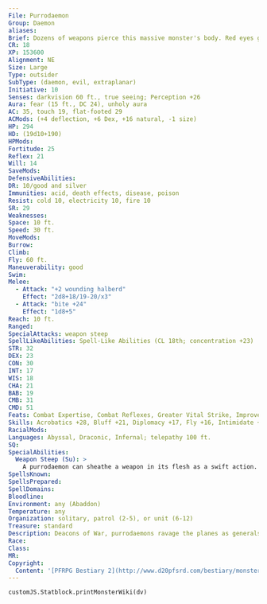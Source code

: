 ```yaml
---
File: Purrodaemon
Group: Daemon
aliases: 
Brief: Dozens of weapons pierce this massive monster's body. Red eyes glow with wickedness in its vulture-like head.
CR: 18
XP: 153600
Alignment: NE
Size: Large
Type: outsider
SubType: (daemon, evil, extraplanar)
Initiative: 10
Senses: darkvision 60 ft., true seeing; Perception +26
Aura: fear (15 ft., DC 24), unholy aura
AC: 35, touch 19, flat-footed 29
ACMods: (+4 deflection, +6 Dex, +16 natural, -1 size)
HP: 294
HD: (19d10+190)
HPMods: 
Fortitude: 25
Reflex: 21
Will: 14
SaveMods: 
DefensiveAbilities: 
DR: 10/good and silver
Immunities: acid, death effects, disease, poison
Resist: cold 10, electricity 10, fire 10
SR: 29
Weaknesses: 
Space: 10 ft.
Speed: 30 ft.
MoveMods: 
Burrow: 
Climb: 
Fly: 60 ft.
Maneuverability: good
Swim: 
Melee: 
  - Attack: "+2 wounding halberd"
    Effect: "2d8+18/19-20/x3"
  - Attack: "bite +24"
    Effect: "1d8+5"
Reach: 10 ft.
Ranged: 
SpecialAttacks: weapon steep
SpellLikeAbilities: Spell-Like Abilities (CL 18th; concentration +23)  Constant-true seeing, unholy aura (DC 23)   At Will-greater teleport (self plus 50 lbs. of objects only)   3/day-chain lightning (DC 21), cone of cold (DC 20), flame strike (DC 20)   1/day-summon (level 5, 2 derghodaemons 50%)
STR: 32
DEX: 23
CON: 30
INT: 17
WIS: 18
CHA: 21
BAB: 19
CMB: 31
CMD: 51
Feats: Combat Expertise, Combat Reflexes, Greater Vital Strike, Improved CriticalB (halberd), Improved Initiative, Improved Sunder, Improved Vital Strike, Lunge, Power Attack, Quick Draw, Vital Strike, Weapon FocusB (halberd)
Skills: Acrobatics +28, Bluff +21, Diplomacy +17, Fly +16, Intimidate +27, Knowledge (planes) +25, Perception +26, Sense Motive +26, Spellcraft +23, Stealth +24, Survival +17
RacialMods: 
Languages: Abyssal, Draconic, Infernal; telepathy 100 ft.
SQ: 
SpecialAbilities:
  Weapon Steep (Su): >
    A purrodaemon can sheathe a weapon in its flesh as a swift action. This does no damage to the daemon. If a weapon remains sheathed in its body for at least 24 hours, the weapon absorbs some of its essence and gains magical enhancements. A purrodaemon can have up to a dozen weapons lodged in its body at a time, but only one can possess magical enhancements at a time. The total enhancements cannot exceed a +4 effective enhancement-most purrodaemons opt to create +2 wounding weapons in this manner. A weapon's enhancements vanish as soon as the purrodaemon dies or releases the weapon. A purrodaemon gains Weapon Focus and Improved Critical as bonus feats as long as it wields a weapon benefiting from its weapon steep ability.
SpellsKnown: 
SpellsPrepared: 
SpellDomains: 
Bloodline: 
Environment: any (Abaddon)
Temperature: any
Organization: solitary, patrol (2-5), or unit (6-12)
Treasure: standard
Description: Deacons of War, purrodaemons ravage the planes as generals of massive battles. They employ creative tactics and never launch an assault without carefully looking over the plans or surveying the battlefield themselves. A purrodaemon is 12 feet tall and weighs 1,300 pounds.
Race: 
Class: 
MR: 
Copyright:
  Content: '[PFRPG Bestiary 2](http://www.d20pfsrd.com/bestiary/monster-listings/outsiders/daemons/purrodaemon)'
---
```

```dataviewjs
customJS.Statblock.printMonsterWiki(dv)
```
